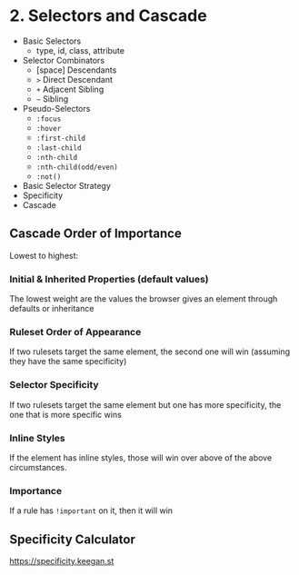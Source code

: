# 2. Selectors and Cascade

- Basic Selectors
  - type, id, class, attribute
- Selector Combinators
  - [space] Descendants
  - `>` Direct Descendant
  - `+` Adjacent Sibling
  - `~` Sibling
- Pseudo-Selectors
  - `:focus`
  - `:hover`
  - `:first-child`
  - `:last-child`
  - `:nth-child`
  - `:nth-child(odd/even)`
  - `:not()`
- Basic Selector Strategy
- Specificity
- Cascade

## Cascade Order of Importance

Lowest to highest:

### Initial & Inherited Properties (default values)

The lowest weight are the values the browser gives an element through defaults or inheritance

### Ruleset Order of Appearance

If two rulesets target the same element, the second one will win (assuming they have the same specificity)

### Selector Specificity

If two rulesets target the same element but one has more specificity, the one that is more specific wins

### Inline Styles

If the element has inline styles, those will win over above of the above circumstances.

### Importance

If a rule has `!important` on it, then it will win

## Specificity Calculator

https://specificity.keegan.st
